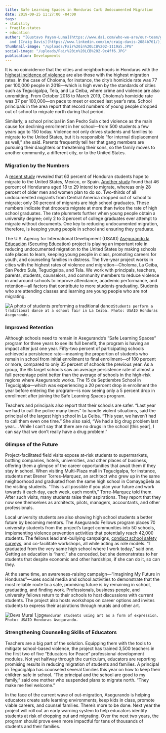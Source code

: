 ```yaml
---
title: Safe Learning Spaces in Honduras Curb Undocumented Migration
date: 2019-09-25 11:27:00 -04:00
tags:
- stability
- fragile-states
- education
author: "[Gustavo Payan-Luna](https://www.dai.com/who-we-are/our-team/gustavo-payan)
  and [Craig Davis](https://www.linkedin.com/in/craig-davis-2084b761/), PhD"
thumbnail-image: "/uploads/Fair%20in%20LCB%202-1119a5.JPG"
social-image: "/uploads/Fair%20in%20LCB%202-9c4ff6.JPG"
publication: Developments
---
```


It is no coincidence that the cities and neighborhoods in Honduras with the [highest incidence of violence](https://worldview.stratfor.com/article/crime-honduras-map-homicide-highways) are also those with the highest migration rates. In the case of Choloma, for instance, the city’s homicide rate was 77 per 100,000 people in 2018—which is high even by the standards of cities such as Tegucigalpa, Tela, and La Ceiba, where crime and violence are also unremitting. From October 2018 to March 2019, Choloma’s homicide rate was 37 per 100,000—on pace to meet or exceed last year’s rate. School principals in the area report that record numbers of young people dropped out of school to migrate north during that period. 




Similarly, a school principal in San Pedro Sula cited violence as the main cause for declining enrollment in her school—from 500 students a few years ago to 150 today. Violence not only drives students and families to migrate to the United States, but it is responsible “for internal displacement as well,” she said. Parents frequently tell her that gang members are pursuing their daughters or threatening their sons, so the family moves to another community, a different city, or to the United States. 

### Migration by the Numbers

A [recent study](https://presencia.unah.edu.hn/noticias/el-63-de-los-estudiantes-de-ultimo-ano-de-colegio-contempla-migrar-tras-graduarse/) revealed that 63 percent of Honduran students hope to migrate to the United States, Mexico, or Spain. [Another study](http://www.creativeassociatesinternational.com/wp-content/uploads/2019/09/Migration-Study-Brief.pdf) found that 46 percent of Hondurans aged 18 to 29 intend to migrate, whereas only 28 percent of older men and women plan to do so. Two-thirds of all undocumented migrants from Central America dropped out of school to migrate; only 30 percent of migrants are high school graduates. These numbers indicate that dropouts migrate at more than twice the rate of high school graduates. The rate plummets further when young people obtain a university degree; only 2 to 3 percent of college graduates ever attempt to migrate without documents. One key to reducing undocumented migration, therefore, is keeping young people in school and ensuring they graduate.

The U.S. Agency for International Development (USAID) [Asegurando la Educación](https://www.dai.com/our-work/projects/honduras-securing-education) (Securing Education) project is playing an important role in reducing undocumented migration to the United States by making schools safe places to learn, keeping young people in class, promoting careers for youth, and counseling families in distress. The five-year project works in cities with the highest rates of violence and migration—Choloma, La Ceiba, San Pedro Sula, Tegucigalpa, and Tela. We work with principals, teachers, parents, students, counselors, and community members to reduce violence in and around schools to improve attendance, academic performance, and retention—all factors that contribute to more students graduating. Students who are attending classes and learning are young people who are not migrating.

![A photo of students preforming a traditional dance](/uploads/Fair%20in%20LCB%202.JPG)`Students perform a traditional dance at a school fair in La Ceiba. Photo: USAID Honduras Asegurando.`

### Improved Retention 

Although schools need to remain in Asegurando’s “Safe Learning Spaces” program for three years to see its full benefit, the program is having an impact after just one year. Fifty-two percent of participating schools achieved a persistence rate—meaning the proportion of students who remain in school from initial enrollment to final enrollment—of 100 percent or more, compared to only 35 percent of schools the previous year. As a group, the 65 target schools saw an average persistence rate of almost a full percentage point better than the average of schools in the high-risk regions where Asegurando works. The 15 de Septiembre School in Tegucigalpa—which was experiencing a 20 percent drop in enrollment the year before entering the program—is now seeing only a 5 percent drop in enrollment after joining the Safe Learning Spaces program.

Teachers and principals also report that their schools are safer. “Last year we had to call the police many times” to handle violent situations, said the principal of the largest high school in La Ceiba. “This year, we haven’t had to call them even one time.” She also said, “We had a big drug problem last year…. While I can’t say that there are no drugs in the school [this year], I can say that we don’t really have a drug problem.”

### Glimpse of the Future

Project-facilitated field visits expose at-risk students to supermarkets, bottling companies, hotels, universities, and other places of business, offering them a glimpse of the career opportunities that await them if they stay in school. When visiting Multi-Plaza mall in Tegucigalpa, for instance, students met Brener Torres-Marquez, an architect who grew up in the same neighborhood and graduated from the same high school in Comayagüela as the visiting students. “This is all possible if you plan your future and work towards it each day, each week, each month,” Torre-Marquez told them. After such visits, many students raise their aspirations. They report that they now see themselves as architects, pilots, managers, accountants, and other professionals. 

Local university students are also showing high school students a better future by becoming mentors. The Asegurando Fellows program places 70 university students from the project’s target communities into 50 schools, implementing violence prevention activities that potentially reach 42,000 students. The fellows lead anti-bullying campaigns, [conduct school safety surveys](https://dai-global-developments.com/articles/baseline-study-prompts-school-officials-to-counter-violence-in-honduras), and co-facilitate workshops, all while acting as role models. “I graduated from the very same high school where I work today,” said one. Getting an education is “hard,” she conceded, but she demonstrates to her students that despite economic and other hardships, if she can do it, so can they. 

At the same time, an awareness-raising campaign—“Imagining My Future in Honduras”—uses social media and school activities to demonstrate that the most reliable route to a safe, promising future is by remaining in school, graduating, and finding work. Professionals, business people, and university fellows return to their schools to host discussions with current students. The project also hosts workshops on career options and invites students to express their aspirations through murals and other art. 

![Devs Mural 1.jpg](/uploads/Devs%20Mural%201.jpg)`Honduran students using art as a form of expression. Photo: USAID Honduras Asegurando.`

### Strengthening Counseling Skills of Educators

Teachers are a big part of the solution. Equipping them with the tools to mitigate school-based violence, the project has trained 3,500 teachers in the first two of five “Educators for Peace” professional development modules. Not yet halfway through the curriculum, educators are reporting promising results in reducing migration of students and families. A principal in Tegucigalpa has counseled several families this year on how to keep their children safe in school. “The principal and the school are good to my family,” said one mother who suspended plans to migrate north. “They make me feel welcome.”

In the face of the current wave of out-migration, Asegurando is helping educators create safe learning environments, keep kids in class, promote viable careers, and counsel families. There’s more to be done. Next year the project will roll out an early warning system to help educators identify students at risk of dropping out and migrating. Over the next two years, the program should prove even more impactful for tens of thousands of students and their families. 